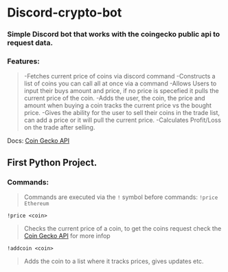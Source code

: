 # Discord-crypto-bot
### Simple Discord bot that works with the coingecko public api to request data.

### Features: 
> -Fetches current price of coins via discord command
> -Constructs a list of coins you can call all at once via a command
> -Allows Users to input their buys amount and price, if no price is specefied it pulls the current price of the coin.
> -Adds the user, the coin, the price and amount when buying a coin tracks the current price vs the bought price.
> -Gives the ability for the user to sell their coins in the trade list, can add a price or it will pull the current price.
> -Calculates Profit/Loss on the trade after selling.

Docs: [Coin Gecko API](https://www.coingecko.com/en/api#explore-api)
## First Python Project.
### Commands:
> Commands are executed via the `!` symbol before commands: `!price Ethereum`

`!price <coin>`
> Checks the current price of a coin, to get the coins request check the [Coin Gecko API](https://www.coingecko.com/en/api#explore-api) for more infop

`!addcoin <coin>`
> Adds the coin to a list where it tracks prices, gives updates etc.
